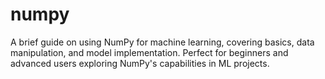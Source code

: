 # numpy
A brief guide on using NumPy for machine learning, covering basics, data manipulation, and model implementation. Perfect for beginners and advanced users exploring NumPy's capabilities in ML projects.
